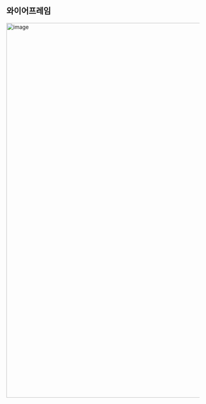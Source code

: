 ## 와이어프레임
<img width="978" alt="image" src="https://github.com/BABYGAGE/.github/assets/86800087/39a308e9-bb32-4c22-84f7-9259226d0023">


